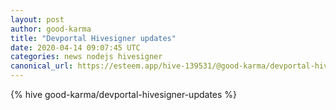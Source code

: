 ```yaml
---
layout: post
author: good-karma
title: "Devportal Hivesigner updates"
date: 2020-04-14 09:07:45 UTC
categories: news nodejs hivesigner
canonical_url: https://esteem.app/hive-139531/@good-karma/devportal-hivesigner-updates
---
```

{% hive good-karma/devportal-hivesigner-updates %}
